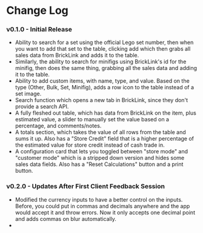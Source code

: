 # Change Log

### v0.1.0 - Initial Release

- Ability to search for a set using the official Lego set number, then when you want to add that set to the table, clicking add which then grabs all sales data from BrickLink and adds it to the table.
- Similarly, the ability to search for minifigs using BrickLink's id for the minifig, then does the same thing, grabbing all the sales data and adding it to the table.
- Ability to add custom items, with name, type, and value.  Based on the type (Other, Bulk, Set, Minifig), adds a row icon to the table instead of a set image.
- Search function which opens a new tab in BrickLink, since they don't provide a search API.
- A fully fleshed out table, which has data from BrickLink on the item, plus estimated value, a slider to manually set the value based on a percentage, and comments/notes.
- A totals section, which takes the value of all rows from the table and sums it up.  Also has a "Store Credit" field that is a higher percentage of the estimated value for store credit instead of cash trade in.
- A configuration card that lets you toggled between "store mode" and "customer mode" which is a stripped down version and hides some sales data fields.  Also has a "Reset Calculations" button and a print button.

### v0.2.0 - Updates After First Client Feedback Session

- Modified the currency inputs to have a better control on the inputs.  Before, you could put in commas and decimals anywhere and the app would accept it and throw errors.  Now it only accepts one decimal point and adds commas on blur automatically.
- 